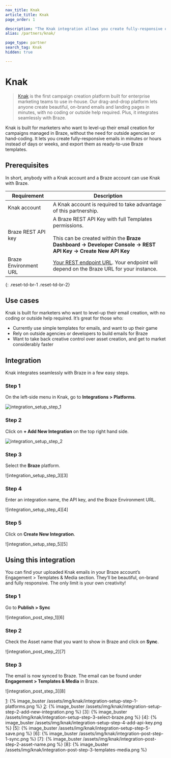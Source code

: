 ```yaml
---
nav_title: Knak
article_title: Knak
page_order: 1

description: "The Knak integration allows you create fully-responsive emails in minutes or hours instead of days or weeks, and export them as ready-to-use Braze templates."
alias: /partners/knak/

page_type: partner
search_tag: Knak
hidden: true

---
```


# Knak

> [Knak][1] is the first campaign creation platform built for enterprise marketing teams to use in-house. Our drag-and-drop platform lets anyone create beautiful, on-brand emails and landing pages in minutes, with no coding or outside help required. Plus, it integrates seamlessly with Braze.

Knak is built for marketers who want to level-up their email creation for campaigns managed in Braze, without the need for outside agencies or hand-coding. It lets you create fully-responsive emails in minutes or hours instead of days or weeks, and export them as ready-to-use Braze templates.

## Prerequisites

In short, anybody with a Knak account and a Braze account can use Knak with Braze.

| Requirement | Description |
| ----------- | ----------- |
| Knak account | A Knak account is required to take advantage of this partnership. |
| Braze REST API key | A Braze REST API Key with full Templates permissions. <br><br>This can be created within the **Braze Dashboard -> Developer Console -> REST API Key -> Create New API Key** |
| Braze Environment URL | [Your REST endpoint URL][2]. Your endpoint will depend on the Braze URL for your instance. |
{: .reset-td-br-1 .reset-td-br-2}

## Use cases

Knak is built for marketers who want to level-up their email creation, with no coding or outside help required. It’s great for those who:
- Currently use simple templates for emails, and want to up their game
- Rely on outside agencies or developers to build emails for Braze
- Want to take back creative control over asset creation, and get to market considerably faster

## Integration

Knak integrates seamlessly with Braze in a few easy steps.

### Step 1

On the left-side menu in Knak, go to **Integrations > Platforms**.

![integration_setup_step_1][1]

### Step 2

Click on **+ Add New Integration** on the top right hand side.

![integration_setup_step_2][2]

### Step 3

Select the **Braze** platform.

![integration_setup_step_3][3]

### Step 4

Enter an integration name, the API key, and the Braze Environment URL.

![integration_setup_step_4][4]

### Step 5

Click on **Create New Integration**.

![integration_setup_step_5][5]

## Using this integration

You can find your uploaded Knak emails in your Braze account’s Engagement > Templates & Media section. They’ll be beautiful, on-brand and fully responsive. The only limit is your own creativity!

### Step 1
Go to **Publish > Sync**

![integration_post_step_1][6]

### Step 2
Check the Asset name that you want to show in Braze and click on **Sync**.

![integration_post_step_2][7]

### Step 3
The email is now synced to Braze. The email can be found under **Engagement > Templates & Media** in Braze.

![integration_post_step_3][8]


[1]: https://knak.com/
[2]: {{site.baseurl}}/developer_guide/rest_api/basics/#endpoints

[1]: {% image_buster /assets/img/knak/integration-setup-step-1-platforms.png %}
[2]: {% image_buster /assets/img/knak/integration-setup-step-2-add-new-integration.png %}
[3]: {% image_buster /assets/img/knak/integration-setup-step-3-select-braze.png %}
[4]: {% image_buster /assets/img/knak/integration-setup-step-4-add-api-key.png %}
[5]: {% image_buster /assets/img/knak/integration-setup-step-5-save.png %}
[6]: {% image_buster /assets/img/knak/integration-post-step-1-sync.png %}
[7]: {% image_buster /assets/img/knak/integration-post-step-2-asset-name.png %}
[8]: {% image_buster /assets/img/knak/integration-post-step-3-templates-media.png %}